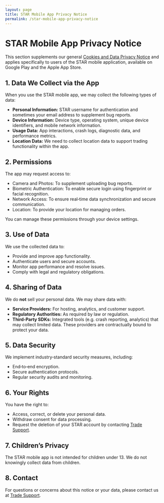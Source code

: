 ```yaml
---
layout: page
title: STAR Mobile App Privacy Notice
permalink: /star-mobile-app-privacy-notice
---
```


# STAR Mobile App Privacy Notice

This section supplements our general 
[Cookies and Data Privacy Notice](https://www.sucdenfinancial.com/en/cookies-and-data-privacy-notice/)
and applies specifically to users of the STAR mobile application, available on Google Play and the Apple App Store.

## 1. Data We Collect via the App

When you use the STAR mobile app, we may collect the following types of data:

- **Personal Information:** STAR username for authentication and sometimes your email address to supplement bug reports.  
- **Device Information:** Device type, operating system, unique device identifiers, and mobile network information.  
- **Usage Data:** App interactions, crash logs, diagnostic data, and performance metrics.  
- **Location Data:** We need to collect location data to support trading functionality within the app.

## 2. Permissions

The app may request access to:

- Camera and Photos: To supplement uploading bug reports.  
- Biometric Authentication: To enable secure login using fingerprint or facial recognition.  
- Network Access: To ensure real‑time data synchronization and secure communication.  
- Location: To provide your location for managing orders.

You can manage these permissions through your device settings.

## 3. Use of Data

We use the collected data to:

- Provide and improve app functionality.  
- Authenticate users and secure accounts.  
- Monitor app performance and resolve issues.  
- Comply with legal and regulatory obligations.

## 4. Sharing of Data

We do **not** sell your personal data. We may share data with:

- **Service Providers:** For hosting, analytics, and customer support.  
- **Regulatory Authorities:** As required by law or regulation.  
- **Third‑Party SDKs:** Integrated tools (e.g. crash reporting, analytics) that may collect limited data. These providers are contractually bound to protect your data.

## 5. Data Security

We implement industry‑standard security measures, including:

- End‑to‑end encryption.  
- Secure authentication protocols.  
- Regular security audits and monitoring.

## 6. Your Rights

You have the right to:

- Access, correct, or delete your personal data.  
- Withdraw consent for data processing.  
- Request the deletion of your STAR account by contacting [Trade Support](mailto:tradesupport@sucfin.com).

## 7. Children’s Privacy

The STAR mobile app is not intended for children under 13. We do not knowingly collect data from children.

## 8. Contact

For questions or concerns about this notice or your data, please contact us at [Trade Support](mailto:tradesupport@sucfin.com).

